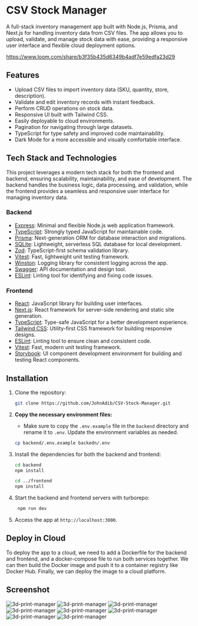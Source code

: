 # CSV Stock Manager

A full-stack inventory management app built with Node.js, Prisma, and Next.js for handling inventory data from CSV files. The app allows you to upload, validate, and manage stock data with ease, providing a responsive user interface and flexible cloud deployment options.

https://www.loom.com/share/b3f35b435d6349b4adf7e59edfa23d29

## Features

- Upload CSV files to import inventory data (SKU, quantity, store, description).
- Validate and edit inventory records with instant feedback.
- Perform CRUD operations on stock data.
- Responsive UI built with Tailwind CSS.
- Easily deployable to cloud environments.
- Pagination for navigating through large datasets.
- TypeScript for type safety and improved code maintainability.
- Dark Mode for a more accessible and visually comfortable interface.

## Tech Stack and Technologies

This project leverages a modern tech stack for both the frontend and backend, ensuring scalability, maintainability, and ease of development. The backend handles the business logic, data processing, and validation, while the frontend provides a seamless and responsive user interface for managing inventory data.

### Backend

- [Express](https://expressjs.com/): Minimal and flexible Node.js web application framework.
- [TypeScript](https://www.typescriptlang.org/): Strongly typed JavaScript for maintainable code.
- [Prisma](https://www.prisma.io/): Next-generation ORM for database interaction and migrations.
- [SQLite](https://www.sqlite.org/): Lightweight, serverless SQL database for local development.
- [Zod](https://zod.dev/): TypeScript-first schema validation library.
- [Vitest](https://vitest.dev/): Fast, lightweight unit testing framework.
- [Winston](https://github.com/winstonjs/winston): Logging library for consistent logging across the app.
- [Swagger](https://swagger.io/): API documentation and design tool.
- [ESLint](https://eslint.org/): Linting tool for identifying and fixing code issues.

### Frontend

- [React](https://reactjs.org/): JavaScript library for building user interfaces.
- [Next.js](https://nextjs.org/): React framework for server-side rendering and static site generation.
- [TypeScript](https://www.typescriptlang.org/): Type-safe JavaScript for a better development experience.
- [Tailwind CSS](https://tailwindcss.com/): Utility-first CSS framework for building responsive designs.
- [ESLint](https://eslint.org/): Linting tool to ensure clean and consistent code.
- [Vitest](https://vitest.dev/): Fast, modern unit testing framework.
- [Storybook](https://storybook.js.org/): UI component development environment for building and testing React components.

## Installation

1. Clone the repository:

   ```bash
   git clone https://github.com/JohnAdib/CSV-Stock-Manager.git
   ```

2. **Copy the necessary environment files:**

   - Make sure to copy the `.env.example` file in the `backend` directory and rename it to `.env`. Update the environment variables as needed.

   ```bash
   cp backend/.env.example backedn/.env
   ```

3. Install the dependencies for both the backend and frontend:

   ```bash
   cd backend
   npm install

   cd ../frontend
   npm install
   ```

4. Start the backend and frontend servers with turborepo:

   ```bash
    npm run dev
   ```

5. Access the app at `http://localhost:3000`.

## Deploy in Cloud

To deploy the app to a cloud, we need to add a Dockerfile for the backend and frontend, and a docker-compose file to run both services together. We can then build the Docker image and push it to a container registry like Docker Hub. Finally, we can deploy the image to a cloud platform.

## Screenshot

![3d-print-manager](docs/ui-homepage.png)
![3d-print-manager](docs/ui-about.png)
![3d-print-manager](docs/ui-list-empty.png)
![3d-print-manager](docs/ui-add.png)
![3d-print-manager](docs/ui-list.png)
![3d-print-manager](docs/ui-upload.png)
![3d-print-manager](docs/ui-delete.png)
![3d-print-manager](docs/ui-list-dark.png)
